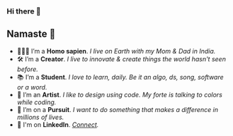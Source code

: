 ### Hi there 👋
## Namaste 🙏
<!--
**kaushalchugh/kaushalchugh** is a ✨ _special_ ✨ repository because its `README.md` (this file) appears on your GitHub profile.

- Here are some ideas to get you started:
- 🔭 I’m currently working on ...
- 🌱 I’m currently learning ...
- 👯 I’m looking to collaborate on ...
- 🤔 I’m looking for help with ...
- 💬 Ask me about ...
- 📫 How to reach me: ...
- 😄 Pronouns: ...
- ⚡ Fun fact: ...
-->
- 🙎🏽‍♂️ I’m a **Homo sapien**. *I live on Earth with my Mom & Dad in India.* 
- 🛠 I’m a **Creator**. *I live to innovate & create things the world hasn't seen before.* 
- 📚 I’m a **Student**. *I love to learn, daily. Be it an algo, ds, song, software or a word.*
- 🎨 I’m an **Artist**. *I like to design using code. My forte is talking to colors while coding.*
- 🚀 I’m on a **Pursuit**. *I want to do something that makes a difference in millions of lives.* 
- 💬 I'm on **LinkedIn**. *[Connect](https://www.linkedin.com/in/kaushal-chugh).*
